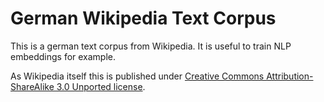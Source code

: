 # German Wikipedia Text Corpus
This is a german text corpus from Wikipedia. It is useful to train NLP embeddings for example.

As Wikipedia itself this is published under [Creative Commons Attribution-ShareAlike 3.0 Unported license](https://de.wikipedia.org/wiki/Wikipedia:Lizenzbestimmungen_Creative_Commons_Attribution-ShareAlike_3.0_Unported). 
